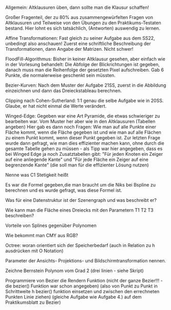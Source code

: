 Allgemein: Altklausuren üben, dann sollte man die Klausur schaffen!

Großer Fragenteil, der zu 80% aus zusammengewürfelten Fragen von Altklausuren und Teilweise von den Übungen zu den Praktikums-Testaten bestand. Hier lohnt es sich tatsächlich, (Antworten) auswendig zu lernen.

Affine Transformationen: Fast gleich zu seiner Aufgabe aus dem SS22, unbedingt also anschauen! Zuerst eine schriftliche Beschreibung der Transformationen, dann Angabe der Matrizen. Nicht schwer!

FloodFill-Algorithmus: Bisher in keiner Altklausur gesehen, aber einfach wie in der Vorlesung behandelt: Die Abfolge der Blickrichtungen ist gegeben, danach muss man die Reihenfolge der gesetzten Pixel aufschreiben. Gab 6 Punkte, die normalerweise geschenkt sein müssten.

Bezier-Kurven: Nach dem Muster der Aufgabe 21SS, zuerst in die Abbildung einzeichnen und dann das Dreieckstableau berechnen.

Clipping nach Cohen-Sutherland: 1:1 genau die selbe Aufgabe wie in 20SS. Glaube, er hat nicht einmal die Werte verändert.

Winged-Edge: Gegeben war eine Art Pyramide, die etwas schwieriger zu bearbeiten war. Vom Muster her aber wie in den Altklausuren (Tabellen angeben) Hier gab es dann noch Fragen: Wie man auf alle Punkte einer Fläche kommt, wenn die Fläche gegeben ist und wie man auf alle Flächen zu einem Punkt kommt, wenn dieser Punkt gegeben ist. Zur letzten Frage wurde dann gefragt, wie man dies effizienter machen kann, ohne durch die gesamte Tabelle gehen zu müssen - als Tipp war hier angegeben, dass es bei Winged Edge ja noch Zusatztabellen gibt: "Für jeden Knoten ein Zeiger auf eine anliegende Kante" und "Für jede Fläche ein Zeiger auf eine begrenzende Kante" (die soll man für die effizienter Lösung nutzen)

Nenne was C1 Stetigkeit heißt

Es war die Formel gegeben,die man braucht um die Niks bei Bspline zu berechnen und es wurde gefragt, was diese Formel ist.

Was für eine Datenstruktur ist der Szenengraph und was beschreibt er?

Wie kann man die Fläche eines Dreiecks mit den Parametern T1 T2 T3 beschreiben?

Vorteile von Splines gegenüber Polynomen

Wie bekommt man CMY aus RGB?

Octree: woran orientiert sich der Speicherbedarf (auch in Relation zu h ausdrücken mit O Notation)

Parameter der Ansichts- Projektions- und Bildschirmtransformation nennen.

Zeichne Bernstein Polynom vom Grad 2 (drei linien - siehe Skript)

Programmiere von Bezier die Rendern Funktion (nicht der ganze Bezier!!! - die bezier() Funktion war schon angegeben) (also von Punkt zu Punkt in Schrittweite h bezier() funktion einsetzen und zwischen den errechneten Punkten Linie ziehen) (gleiche Aufgabe wie  Aufgabe 4.) auf dem Praktikumsblatt zu Bezier)